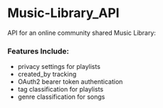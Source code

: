 # Music-Library_API
API for an online community shared Music Library:

### Features Include:
- privacy settings for playlists
- created_by tracking
- OAuth2 bearer token authentication
- tag classification for playlists
- genre classification for songs
